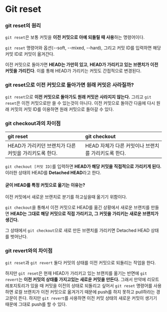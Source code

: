 # Git reset

### git reset의 원리 

`git reset`은 보통 커밋을 **이전 커밋으로 아예 되돌릴 때 사용**하는 명령어이다. 

`git reset` 명령어와 옵션\(--soft, --mixed, --hard\), 그리고 커밋 ID를 입력하면 해당 커밋 ID로 커밋이 옮겨간다.

이전 커밋으로 돌아가면 **HEAD는 가만히 있고**, **HEAD가 가리키고 있는 브랜치가 이전 커밋을 가리킨다**. 이를 통해 HEAD가 가리키는 커밋도 간접적으로 변경된다.

### git reset으로 이전 커밋으로 돌아가면 원래 커밋은 사라질까? 

`git reset`으로 **이전 커밋으로 돌아가도 원래 커밋은 사라지지 않는다.** 그리고 `git reset`은 이전 커밋으로만 쓸 수 있는것이 아니다. 이전 커밋으로 돌아간 다음에 다시 원래 커밋의 커밋 ID를 이용하면 원래 커밋으로 돌아갈 수 있다.

### git checkout과의 차이점 

| git reset | git checkout |
| :--- | :--- |
| HEAD가 가리키던 브랜치가 다른 커밋을 가리키도록 한다. | HEAD 자체가 다른 커밋이나 브랜치를 가리키도록 한다. |

`git checkout [커밋 ID]`를 입력하면 **HEAD가 해당 커밋을 직접적으로 가리키게 된다.** 이러한 상태의 HEAD를 **Detached HEAD**라고 한다. 

#### 굳이 HEAD를 특정 커밋으로 옮기는 이유는?

이전 커밋에서 새로운 브랜치로 분기를 하고싶을때 옮기기 위함이다. 

`git checkout`을 통해서 이전 커밋으로 HEAD를 옮긴 상황에서 새로운 브랜치를 만들면 **HEAD는 그대로 해당 커밋으로 직접 가리키고, 그 커밋을 가리키는 새로운 브랜치가 생긴다.**

그 상태에서 `git checkout`으로 새로 만든 브랜치를 가리키면 Detached HEAD 상태를 벗어난다.

### git revert와의 차이점 

`git reset`과 `git revert` 둘다 커밋의 상태를 이전 커밋으로 되돌리는 작업을 한다.

하지만 `git reset`은 현재 HEAD가 가리키고 있는 브랜치를 옮기는 반면에 `git revert`는 **이전 커밋의 상태를 가지고있는 새로운 커밋을 만든다.** 그래서 만약에 리모트 레포지토리가 있을 때 커밋을 이전의 상태로 되돌리고 싶어서 `git reset` 명령어를 사용하면 로컬 브랜치가 이전 커밋으로 옮겨가기 때문에 push를 하지 못하고 pull하라는 경고문이 뜬다. 하지만 `git revert`를 사용하면 이전 커밋 상태의 새로운 커밋이 생기기 때문에 그대로 push를 할 수 있다. 

